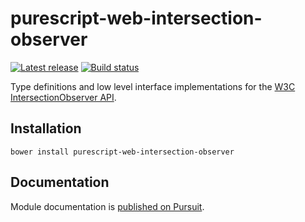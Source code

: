 # purescript-web-intersection-observer

[![Latest release](http://img.shields.io/github/release/purescript-web/purescript-web-intersection-observer.svg)](https://github.com/purescript-web/purescript-web-intersection-observer/releases)
[![Build status](https://travis-ci.org/purescript-web/purescript-web-intersection-observer.svg?branch=master)](https://travis-ci.org/purescript-web/purescript-web-intersection-observer)

Type definitions and low level interface implementations for the [W3C IntersectionObserver API](https://w3c.github.io/IntersectionObserver/).

## Installation

```
bower install purescript-web-intersection-observer
```

## Documentation

Module documentation is [published on Pursuit](http://pursuit.purescript.org/packages/purescript-web-intersection-observer).
